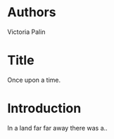 # Authors
Victoria Palin

# Title
Once upon a time.

# Introduction
In a land far far away there was a.. 

